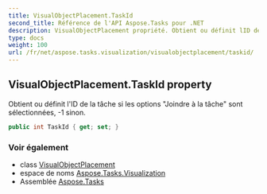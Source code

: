 ```yaml
---
title: VisualObjectPlacement.TaskId
second_title: Référence de l'API Aspose.Tasks pour .NET
description: VisualObjectPlacement propriété. Obtient ou définit lID de la tâche si les options Joindre à la tâche sont sélectionnées 1 sinon.
type: docs
weight: 100
url: /fr/net/aspose.tasks.visualization/visualobjectplacement/taskid/
---
```

## VisualObjectPlacement.TaskId property

Obtient ou définit l'ID de la tâche si les options "Joindre à la tâche" sont sélectionnées, -1 sinon.

```csharp
public int TaskId { get; set; }
```

### Voir également

* class [VisualObjectPlacement](../)
* espace de noms [Aspose.Tasks.Visualization](../../visualobjectplacement/)
* Assemblée [Aspose.Tasks](../../../)


